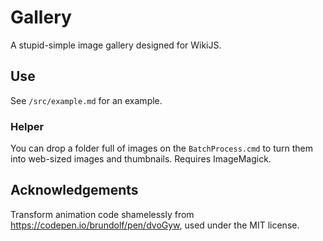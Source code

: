 # Gallery

A stupid-simple image gallery designed for WikiJS.

## Use

See `/src/example.md` for an example.

### Helper

You can drop a folder full of images on the `BatchProcess.cmd` to turn them into web-sized images and thumbnails. Requires ImageMagick.

## Acknowledgements

Transform animation code shamelessly from <https://codepen.io/brundolf/pen/dvoGyw>, used under the MIT license.
